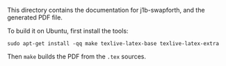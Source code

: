 This directory contains the documentation for j1b-swapforth, and the generated PDF file.

To build it on Ubuntu, first install the tools:

    sudo apt-get install -qq make texlive-latex-base texlive-latex-extra

Then `make` builds the PDF from the `.tex` sources.
